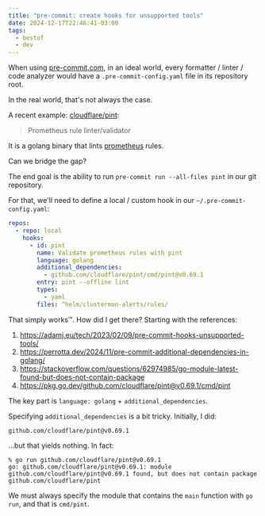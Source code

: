 ```yaml
---
title: "pre-commit: create hooks for unsupported tools"
date: 2024-12-17T22:46:41-03:00
tags:
  - bestof
  - dev
---
```


When using [pre-commit.com](https://pre-commit.com/), in an ideal world, every
formatter / linter / code analyzer would have a `.pre-commit-config.yaml` file
in its repository root.

In the real world, that's not always the case.

A recent example: [cloudflare/pint](https://github.com/cloudflare/pint):

> Prometheus rule linter/validator

It is a golang binary that lints [prometheus](https://prometheus.io/) rules.

Can we bridge the gap?

The end goal is the ability to run `pre-commit run --all-files pint` in our git
repository.

For that, we'll need to define a local / custom hook in our
`~/.pre-commit-config.yaml`:

```yaml
repos:
  - repo: local
    hooks:
      - id: pint
        name: Validate prometheus rules with pint
        language: golang
        additional_dependencies:
          - github.com/cloudflare/pint/cmd/pint@v0.69.1
        entry: pint --offline lint
        types:
          - yaml
        files: ^helm/clustermon-alerts/rules/
```

That simply works™. How did I get there? Starting with the references:

1. https://adamj.eu/tech/2023/02/09/pre-commit-hooks-unsupported-tools/
2. https://perrotta.dev/2024/11/pre-commit-additional-dependencies-in-golang/
3. https://stackoverflow.com/questions/62974985/go-module-latest-found-but-does-not-contain-package
4. https://pkg.go.dev/github.com/cloudflare/pint@v0.69.1/cmd/pint

The key part is `language: golang` + `additional_dependencies`.

Specifying `additional_dependencies` is a bit tricky. Initially, I did:

```
github.com/cloudflare/pint@v0.69.1
```

...but that yields nothing. In fact:

```shell
% go run github.com/cloudflare/pint@v0.69.1
go: github.com/cloudflare/pint@v0.69.1: module github.com/cloudflare/pint@v0.69.1 found, but does not contain package github.com/cloudflare/pint
```

We must always specify the module that contains the `main` function with `go
run`, and that is `cmd/pint`.
